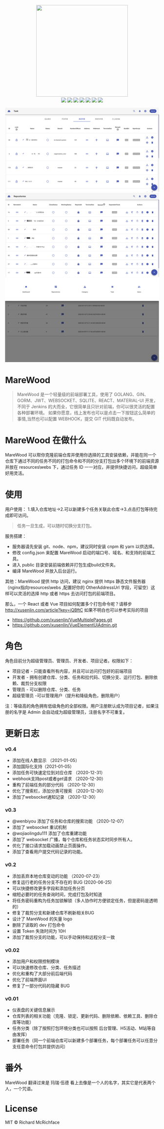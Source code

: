 <div align=center>
<img src="http://xusenlin.com/assets/images/marewood/logo.svg" width=300" height="300" />
</div>
<div align=center>
<img src="https://img.shields.io/badge/golang-1.12-blue"/>
<img src="https://img.shields.io/badge/gin-1.4.0-lightBlue"/>
<img src="https://img.shields.io/badge/jwt go-3.2.0-lightBlue"/>
<img src="https://img.shields.io/badge/gorm-1.9.11-red"/>
<img src="https://img.shields.io/badge/gorilla websocket-1.42-blue"/>
<img src="https://img.shields.io/badge/react-16.9.0-brightgreen"/>
<img src="https://img.shields.io/badge/material ui-4.9.10-green"/>
</div>

![Job](preview/jobs.png)
![Repo](preview/repo.png)
![Category](preview/category.png)
# MareWood
>MareWood 是一个轻量级的前端部署工具，使用了 GOLANG、GIN、GORM、JWT、WEBSOCKET、SQLITE、REACT、MATERIAL-UI 开发，
不同于 Jenkins 的大而全，它很简单且只针对前端，你可以很灵活的配置各种部署环境。
如果你愿意，线上发布也可以是点击一下按钮这么简单的事情,当然也可以配置 WEBHOOK，提交 GIT 代码既自动发布。


# MareWood 在做什么
MareWood 可以帮你克隆前端仓库并使用你选择的工具安装依赖，并能在同一个仓库下通过不同的任务不同的打包命令和不同的分支打包出多个环境下的前端资源并放在 resources\webs 下，通过任务 ID 一一对应，并提供快捷访问，超级简单好用灵活。


# 使用

用户使用： 1.填入仓库地址->2.可以新建多个任务关联此仓库->3.点击打包等待完成即可访问。
> 任务一旦生成，可以随时切换分支打包。


服务搭建：
- 服务器请先安装 git、node、npm，建议同时安装 cnpm 和 yarn 以供选择。
- 修改 config.json 来配置 MareWood 启动的端口号、域名、和支持的前端工具。
- 进入 public 目录安装前端依赖并打包生成build文件夹。
- 编译 MareWood 并放入后台运行。

其他：MareWood 提供 http 访问，建议 nginx 提供 https 静态文件服务器（nginx指向resources\webs ,配置好你的 OtherAddressUrl 字段，可留空）这样可以灵活的选择 http 或者 https 去访问打包的前端项目。


那么，一个 React 或者 Vue 项目如何配置多个打包命令呢？请移步
http://xusenlin.com/article?key=iQBftC
如果不明白也可以参考实际的项目

- https://github.com/xusenlin/VueMultiplePages.git
- https://github.com/xusenlin/VueElementUiAdmin.git

# 角色

角色目前分为超级管理员、管理员、开发者、项目记者。权限如下：

- 项目记者 - 只能查看所有内容，并且可以访问打包好的前端项目
- 开发者 - 拥有创建仓库、分类、任务和拉代码、切换分支、运行打包、删除依赖、裁剪分支权限
- 管理员 - 可以删除仓库、分类、任务
- 超级管理员 -可以管理用户（提升和降级角色，删除用户）

注：等级高的角色拥有低级角色的全部权限。用户注册默认成为项目记者，如果注册的名字是 Admin 会自动成为超级管理员，注册名字不可重复。

# 更新日志
### v0.4
* 添加在线人数显示 （2021-01-05）
* 添加国际化支持（2021-01-05）
* 添加任务可快速定位到对应仓库 （2020-12-31）
* webhook支持post或者get请求 （2020-12-30）
* 重构了前端任务的部分代码 （2020-12-30）
* 优化了搜索栏，添加分类可搜索 （2020-12-30）
* 添加了websocket通知记录 （2020-12-30）

### v0.3
* @wenbiyou 添加了任务和仓库的搜索功能 （2020-12-07）
* 添加了 websocket 重试机制
* @wojiaolingdu111 添加了仓库重建功能
* 添加了 websocket 广播，每个仓库和任务状态实时同步所有人。
* 优化了接口请求加载动画禁止页面操作。
* 添加了查看用户提交代码记录的功能。

### v0.2
* 添加丢弃本地仓库变动的功能 （2020-07-23）
* 修复运行老的任务分支不存在的 BUG (2020-06-25)
* 可以快捷修改更多字段和添加任务分页
* 缩短必要时的任务查询时间，完成打包及时知道
* 将任务密码重构为任务加锁解锁（多人协作时方便锁定任务，但是密码是透明的）
* 修复了裁剪分支和新建仓库不刷新相关BUG
* 设计了 MareWood 的矢量 logo
* 删除了读取的 dev 打包命令
* 设置 Token 失效时间为 10H
* 添加了裁剪分支的功能，可以手动保持和远程分支一致

### v0.02
* 添加用户和权限控制模块
* 可以快速修改仓库、分类、任务描述
* 优化和重构了大部分前后端代码
* 优化了前端界面UI
* 修复了一部分代码的隐藏 BUG

### v0.01
* 仪表盘的关键信息展示
* 仓库列表的相关功能（克隆、锁定、更新代码、删除依赖、依赖工具、删除仓库等功能）
* 任务分类（除了按照打包环境分类也可以按照 后台管理、H5活动、M站等自由发挥）
* 部署任务（同一个前端仓库可以新建多个部署任务，每个部署任务可以任意分支任意命令打包并提供访问）



# 番外

MareWood 翻译过来是 玛瑞·伍德 看上去像是一个人的名字，其实它是代表两个人，一个咒语。



# License

MIT © Richard McRichface

